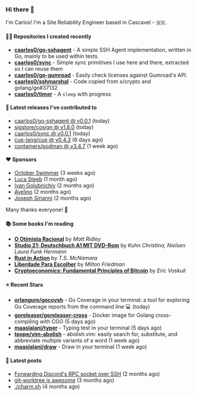 ### Hi there 👋

I'm Carlos! I'm a Site Reliability Engineer based in Cascavel - 🇧🇷.

#### 👨‍💻 Repositories I created recently
- **[caarlos0/go-sshagent](https://github.com/caarlos0/go-sshagent)** - A simple SSH Agent implementation, written in Go, mainly to be used within tests.
- **[caarlos0/sync](https://github.com/caarlos0/sync)** - Simple sync primitives I use here and there, extracted so I can reuse them
- **[caarlos0/go-gumroad](https://github.com/caarlos0/go-gumroad)** - Easily check licenses against Gumroad&#39;s API.
- **[caarlos0/sshmarshal](https://github.com/caarlos0/sshmarshal)** - Code copied from x/crypto and golang/go#37132
- **[caarlos0/timer](https://github.com/caarlos0/timer)** - A `sleep` with progress

#### 🚀 Latest releases I've contributed to


- [caarlos0/go-sshagent @ v0.0.1](https://github.com/caarlos0/go-sshagent/releases/tag/v0.0.1) (today)
- [sigstore/cosign @ v1.8.0](https://github.com/sigstore/cosign/releases/tag/v1.8.0) (today)
- [caarlos0/sync @ v0.0.1](https://github.com/caarlos0/sync/releases/tag/v0.0.1) (today)
- [cue-lang/cue @ v0.4.3](https://github.com/cue-lang/cue/releases/tag/v0.4.3) (6 days ago)
- [containers/podman @ v3.4.7](https://github.com/containers/podman/releases/tag/v3.4.7) (1 week ago)

#### ❤️ Sponsors
- [October Swimmer](https://github.com/octoberswimmer) (3 weeks ago)
- [Luca Steeb](https://github.com/steebchen) (1 month ago)
- [Ivan Golubnichiy](https://github.com/h1kkan) (2 months ago)
- [Avelino](https://github.com/avelino) (2 months ago)
- [Joseph Sirianni](https://github.com/jsirianni) (2 months ago)

Many thanks everyone! 🙏

#### 📚 Some books I'm reading
- **[O Otimista Racional](https://www.goodreads.com/book/show/32706964-o-otimista-racional)** by _Matt Ridley_
- **[Studio 21: Deutschbuch A1 MIT DVD-Rom](https://www.goodreads.com/book/show/25495148-studio-21)** by _Kuhn Christina, Nielsen Laura Funk Hermann_
- **[Rust in Action](https://www.goodreads.com/book/show/45731908-rust-in-action)** by _T.S. McNamara_
- **[Liberdade Para Escolher](https://www.goodreads.com/book/show/17238591-liberdade-para-escolher)** by _Milton Friedman_
- **[Cryptoeconomics: Fundamental Principles of Bitcoin](https://www.goodreads.com/book/show/56919322-cryptoeconomics)** by _Eric Voskuil_

#### ⭐ Recent Stars


- **[orlangure/gocovsh](https://github.com/orlangure/gocovsh)** - Go Coverage in your terminal: a tool for exploring Go Coverage reports from the command line 💻 (today)
- **[goreleaser/goreleaser-cross](https://github.com/goreleaser/goreleaser-cross)** - Docker image for Golang cross-compiling with CGO (5 days ago)
- **[maaslalani/typer](https://github.com/maaslalani/typer)** - Typing test in your terminal (5 days ago)
- **[tpope/vim-abolish](https://github.com/tpope/vim-abolish)** - abolish.vim: easily search for, substitute, and abbreviate multiple variants of a word (1 week ago)
- **[maaslalani/draw](https://github.com/maaslalani/draw)** - Draw in your terminal (1 week ago)

#### 📄 Latest posts
- [Forwarding Discord&#39;s RPC socket over SSH](https://carlosbecker.com/posts/discord-rpc-ssh/) (2 months ago)
- [git-worktree is awesome](https://carlosbecker.com/posts/git-worktrees/) (3 months ago)
- [./charm.sh](https://carlosbecker.com/posts/charm/) (4 months ago)
